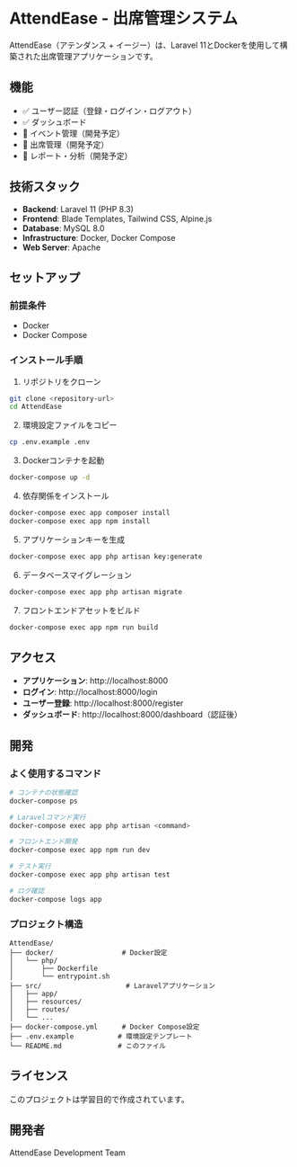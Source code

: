 # AttendEase - 出席管理システム

AttendEase（アテンダンス + イージー）は、Laravel 11とDockerを使用して構築された出席管理アプリケーションです。

## 機能

- ✅ ユーザー認証（登録・ログイン・ログアウト）
- ✅ ダッシュボード
- 🚧 イベント管理（開発予定）
- 🚧 出席管理（開発予定）
- 🚧 レポート・分析（開発予定）

## 技術スタック

- **Backend**: Laravel 11 (PHP 8.3)
- **Frontend**: Blade Templates, Tailwind CSS, Alpine.js
- **Database**: MySQL 8.0
- **Infrastructure**: Docker, Docker Compose
- **Web Server**: Apache

## セットアップ

### 前提条件

- Docker
- Docker Compose

### インストール手順

1. リポジトリをクローン
```bash
git clone <repository-url>
cd AttendEase
```

2. 環境設定ファイルをコピー
```bash
cp .env.example .env
```

3. Dockerコンテナを起動
```bash
docker-compose up -d
```

4. 依存関係をインストール
```bash
docker-compose exec app composer install
docker-compose exec app npm install
```

5. アプリケーションキーを生成
```bash
docker-compose exec app php artisan key:generate
```

6. データベースマイグレーション
```bash
docker-compose exec app php artisan migrate
```

7. フロントエンドアセットをビルド
```bash
docker-compose exec app npm run build
```

## アクセス

- **アプリケーション**: http://localhost:8000
- **ログイン**: http://localhost:8000/login
- **ユーザー登録**: http://localhost:8000/register
- **ダッシュボード**: http://localhost:8000/dashboard（認証後）

## 開発

### よく使用するコマンド

```bash
# コンテナの状態確認
docker-compose ps

# Laravelコマンド実行
docker-compose exec app php artisan <command>

# フロントエンド開発
docker-compose exec app npm run dev

# テスト実行
docker-compose exec app php artisan test

# ログ確認
docker-compose logs app
```

### プロジェクト構造

```
AttendEase/
├── docker/                 # Docker設定
│   └── php/
│       ├── Dockerfile
│       └── entrypoint.sh
├── src/                     # Laravelアプリケーション
│   ├── app/
│   ├── resources/
│   ├── routes/
│   └── ...
├── docker-compose.yml      # Docker Compose設定
├── .env.example           # 環境設定テンプレート
└── README.md              # このファイル
```

## ライセンス

このプロジェクトは学習目的で作成されています。

## 開発者

AttendEase Development Team
